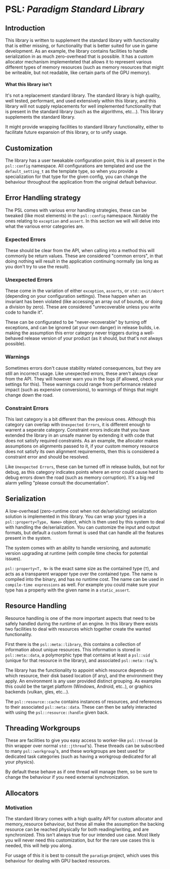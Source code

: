 # PSL: *Paradigm Standard Library*

## Introduction
This library is written to supplement the standard library with functionality that is either missing, or functionality that is better suited for use in game development. As an example, the library contains facilities to handle serialization in as much zero-overhead that is possible. It has a custom allocator mechanism implementeted that allows it to represent various different types of memory resources (such as memory resources that might be writeable, but not readable, like certain parts of the GPU memory).

#### What this library isn't
It's not a replacement standard library. The standard library is high quality, well tested, performant, and used extensively within this library, and this library will not supply replacements for well implemented functionality that is present in the standard library (such as the algorithms, etc...). This library supplements the standard library.

It might provide wrapping facilities to standard library functionality, either to facilitate future expansion of this library, or to unify usage.

## Customization
The library has a user tweakable configuration point, this is all present in the `psl::config` namespace. All configurations are templated and use the `default_setting_t` as the template type, so when you provide a specialization for that type for the given config, you can change the behaviour throughout the application from the original default behaviour.

## Error Handling strategy

The PSL comes with various error handling strategies, these can be tweaked (like most elements) in the `psl::config` namespace. Notably the ones relating to `exception` and `assert`. In this section we will will delve into what the various error categories are.

### Expected Errors
These should be clear from the API, when calling into a method this will commonly be return values. These are considered "common errors", in that doing nothing will result in the application continuing normally (as long as you don't try to use the result).

### Unexpected Errors
These come in the variation of either `exception`, `asserts`, or `std::exit/abort` (depending on your configuration settings). These happen when an invariant has been violated (like accessing an array out of bounds, or doing a division by zero). These are considered "unrecoverable unless you write code to handle it".

These can be configurated to be "never-recoverable" by turning off exceptions, and can be ignored (at your own danger) in release builds, i.e. making the assumption this error category never triggers during a well-behaved release version of your product (as it should, but that's not always possible).

### Warnings
Sometimes errors don't cause stability related consequences, but they are still an incorrect usage. Like unexpected errors, these aren't always clear from the API. They will however warn you in the logs (if allowed, check your settings for this). These warnings could range from performance related impact (such as expensive conversions), to warnings of things that might change down the road.

### Constraint Errors
This last category is a bit different than the previous ones. Although this category can overlap with `Unexpected Errors`, it is different enough to warrent a seperate category. Constraint errors indicate that you have extended the library in an unsafe manner by extending it with code that does not satisfy required constraints. As an example, the allocator makes assumptions on alignments passed to it, if your custom memory resource does not satisfy its own alignment requirements, then this is considered a constraint error and should be resolved.

Like `Unexpected Errors`, these can be turned off in release builds, but not for debug, as this category indicates points where an error could cause hard to debug errors down the road (such as memory corruption). It's a big red alarm yelling "please consult the documentation".

## Serialization
A low-overhead (zero-runtime cost when not de/serializing) serialization solution is implemented in this library. You can wrap your types in a `psl::property<Type, Name>` object, which is then used by this system to deal with handling the de/serialization. You can customize the input and output formats, but default a custom format is used that can handle all the features present in the system.

The system comes with an ability to handle versioning, and automatic version upgrading at runtime (with compile time checks for potential issues).

`psl::property<T, N>` is the exact same size as the contained type (`T`), and acts as a transparent wrapper type over the contained type. The name is compiled into the binary, and has no runtime cost. The name can be used in `compile-time expressions` as well. For example you could make sure your type has a property with the given name in a `static_assert`.

## Resource Handling
Resource handling is one of the more important aspects that need to be safely handled during the runtime of an engine. In this library there exists two facilities to deal with resources which together create the wanted functionality.

First there is the `psl::meta::library`, this contains a collection of information about unique resources. This information is stored in `psl::meta::data`, a polymorphic type that contains at least a `psl::uid` (unique for that resource in the library), and associated `psl::meta::tag`'s.

The library has the functionality to appoint which resource depends-on which resource, their disk based location (if any), and the environment they apply. An environment is any user provided distinct grouping. As examples this could be the target platform (Windows, Android, etc..), or graphics backends (vulkan, gles, etc...).

The `psl::resource::cache` contains instances of resources, and references to their associated `psl::meta::data`. These can then be safely interacted with using the `psl::resource::handle` given back.

## Threading Workgroups
These are facilities to give you easy access to worker-like `psl::thread` (a thin wrapper over normal `std::jthread`'s). These threads can be subscribed to many `psl::workgroup`'s, and these workgroups are best used for dedicated task categories (such as having a workgroup dedicated for all your physics).

By default these behave as if one thread will manage them, so be sure to change the behaviour if you need external synchronization.

## Allocators
### Motivation
The standard library comes with a high quality API for custom allocator and memory_resource behaviour, but these all make the assumption the backing resource can be reached physically for both reading/writing, and are synchronized. This isn't always true for our intended use case. Most likely you will never need this customization, but for the rare use cases this is needed, this will help you along.

For usage of this it is best to consult the `paradigm` project, which uses this behaviour for dealing with GPU backed resources.